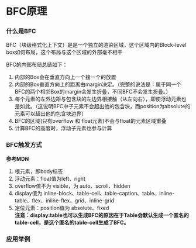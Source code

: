 # BFC原理
### 什么是BFC
BFC（块级格式化上下文）是是一个独立的渲染区域，这个区域内的Block-level box如何布局，这个布局与这个区域的外部毫不相干  

BFC的内部布局总结如下：  
1. 内部的Box会在垂直方向上一个接一个的放置
2. 内部的Box垂直方向上的距离由margin决定。（完整的说法是：属于同一个BFC的两个相邻Box的margin会发生折叠，不同BFC不会发生折叠。）
3. 每个元素的左外边距与包含块的左边界相接触（从左向右），即使浮动元素也是如此。（这说明BFC中子元素不会超出他的包含块，而position为absolute的元素可以超出他的包含块边界）
4. BFC的区域(只有overflow 和 float元素)不会与float的元素区域重叠
5. 计算BFC的高度时，浮动子元素也参与计算
### BFC触发方式

**参考MDN**  
1. 根元素，即body标签
2. 浮动元素：float值为left、right
3. overflow值不为 visible，为 auto、scroll、hidden
4. display值为 inline-block、table-cell、table-caption、table、inline-table、flex、inline-flex、grid、inline-grid
5. 定位元素：position值为 absolute、fixed  
**注意：display:table也可以生成BFC的原因在于Table会默认生成一个匿名的table-cell，是这个匿名的table-cell生成了BFC。**
### 应用举例